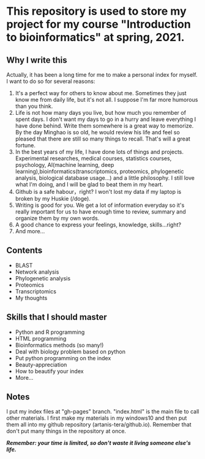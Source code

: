 # This repository is used to store my project for my course "Introduction to bioinformatics" at spring, 2021.

## Why I write this
Actually, it has been a long time for me to make a personal index for myself. I want to do so for several reasons:
1. It's a perfect way for others to know about me. Sometimes they just know me from daily life, but it's not all. I suppose I'm far more humorous than you think.
2. Life is not how many days you live, but how much you remember of spent days. I don't want my days to go in a hurry and leave everything I have done behind. Write them somewhere is a great way to memorize. By the day Minghao is so old, he would review his life and feel so pleased that there are still so many things to recall. That's will a great fortune.
3. In the best years of my life, I have done lots of things and projects. Experimental researches, medical courses, statistics courses, psychology, AI(machine learning, deep learning),bioinformatics(transcriptomics, proteomics, phylogenetic analysis, biological database usage...) and a little philosophy. I still love what I'm doing, and I will be glad to beat them in my heart.
4. Github is a safe habour，right? I won't lost my data if my laptop is broken by my Huskie (/doge).
5. Writing is good for you. We get a lot of information everyday so it's really important for us to have enough time to review, summary and organize them by my own words.
6. A good chance to express your feelings, knowledge, skills...right?
7. And more...

## Contents
- BLAST
- Network analysis
- Phylogenetic analysis
- Proteomics
- Transcriptomics
- My thoughts


## Skills that I should master
- Python and R programming
- HTML programming
- Bioinformatics methods (so many!)
- Deal with biology problem based on python
- Put python programming on the index
- Beauty-appreciation
- How to beautify your index
- More...

## Notes
I put my index files at "gh-pages" branch. "index.html" is the main file to call other materials. I first make my materials in my windows10 and then put them all into my github repository (artanis-tera/github.io). Remember that don't put many things in the repository at once. 


***Remember: your time is limited, so don't waste it living someone else's life.***












